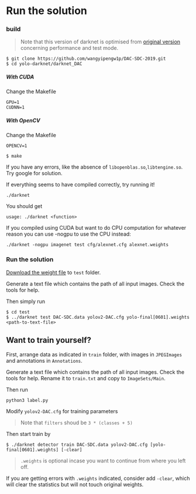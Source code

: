 # Run the solution

### build
> Note that this version of darknet is optimised from [original version](https://github.com/pjreddie/darknet) concerning performance and test mode.
```
$ git clone https://github.com/wangyipengw1p/DAC-SDC-2019.git
$ cd yolo-darknet/darknet_DAC
```
##### With CUDA

Change the Makefile
```
GPU=1
CUDNN=1
```

##### With OpenCV
Change the Makefile
```
OPENCV=1
```

```
$ make
```
If you have any errors, like the absence of `libopenblas.so`,`libtengine.so`. Try google for solution.

If everything seems to have compiled correctly, try running it!
```
./darknet
```
You should get
```
usage: ./darknet <function>
```

If you compiled using CUDA but want to do CPU computation for whatever reason you can use -nogpu to use the CPU instead:
```
./darknet -nogpu imagenet test cfg/alexnet.cfg alexnet.weights
```

### Run the solution
[Download the weight file](https://drive.google.com/open?id=1TKYFm1hXg8sItwvD7rAiw-66Of_Dik6C) to `test` folder.

Generate a text file which contains the path of all input images. Check the tools for help.

Then simply run

```
$ cd test
$ ../darknet test DAC-SDC.data yolov2-DAC.cfg yolo-final[0601].weights <path-to-text-file>
```

## Want to train yourself?
First, arrange data as indicated in `train` folder, with images in `JPEGImages` and annotations in `Annotations`.

Generate a text file which contains the path of all input images. Check the tools for help. Rename it to `train.txt` and copy to `ImageSets/Main`.

Then run
```
python3 label.py
```

Modify `yolov2-DAC.cfg` for training parameters
> Note that `filters` shoud be `3 * (classes + 5)`

Then start train by 
```
$ ./darknet detector train DAC-SDC.data yolov2-DAC.cfg [yolo-final[0601].weights] [-clear]
```
> `.weights` is optional incase you want to continue from where you left off.

If you are getting errors with `.weights` indicated, consider add `-clear`, which will clear the statistics but will not touch original weights.


